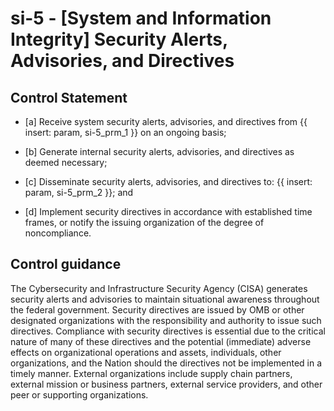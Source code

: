 # si-5 - \[System and Information Integrity\] Security Alerts, Advisories, and Directives

## Control Statement

- \[a\] Receive system security alerts, advisories, and directives from {{ insert: param, si-5_prm_1 }} on an ongoing basis;

- \[b\] Generate internal security alerts, advisories, and directives as deemed necessary;

- \[c\] Disseminate security alerts, advisories, and directives to: {{ insert: param, si-5_prm_2 }}; and

- \[d\] Implement security directives in accordance with established time frames, or notify the issuing organization of the degree of noncompliance.

## Control guidance

The Cybersecurity and Infrastructure Security Agency (CISA) generates security alerts and advisories to maintain situational awareness throughout the federal government. Security directives are issued by OMB or other designated organizations with the responsibility and authority to issue such directives. Compliance with security directives is essential due to the critical nature of many of these directives and the potential (immediate) adverse effects on organizational operations and assets, individuals, other organizations, and the Nation should the directives not be implemented in a timely manner. External organizations include supply chain partners, external mission or business partners, external service providers, and other peer or supporting organizations.

